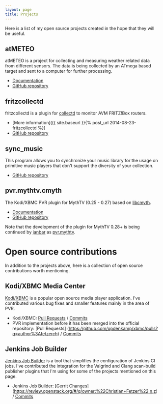 ```yaml
---
layout: page
title: Projects
---
```


Here is a list of my open source projects created in the hope that they will be
useful.

## atMETEO

atMETEO is a project for collecting and measuring weather related data from
different sensors. The data is being collected by an ATmega based target and
sent to a computer for further processing.

* [Documentation](https://fetzerch.github.io/atMETEO)
* [GitHub repository](https://github.com/fetzerch/atMETEO)

## fritzcollectd

fritzcollectd is a plugin for [collectd](http://collectd.org/) to monitor AVM
FRITZ!Box routers.

* [More information]({{ site.baseurl }}{% post_url 2014-08-23-fritzcollectd %})
* [GitHub repository](https://github.com/fetzerch/fritzcollectd)

## sync_music

This program allows you to synchronize your music library for the usage on
primitive music players that don't support the diversity of your collection.

* [GitHub repository](https://github.com/fetzerch/sync_music)

## pvr.mythtv.cmyth

The Kodi/XBMC PVR plugin for MythTV (0.25 - 0.27) based on
[libcmyth](https://github.com/cmyth/cmyth).

* [Documentation](http://wiki.kodi.tv/index.php?title=MythTV_PVR)
* [GitHub repository](https://github.com/fetzerch/xbmc-pvr-addons)

Note that the development of the plugin for MythTV 0.28+ is being continued by
[janbar](https://github.com/janbar) as
[pvr.mythtv](https://github.com/janbar/pvr.mythtv).

# Open source contributions

In addition to the projects above, here is a collection of open source
contributions worth mentioning.

## Kodi/XBMC Media Center

[Kodi/XBMC](http://kodi.tv) is a popular open source media player application.
I've contributed various bug fixes and smaller features mainly in the area of
PVR.

* Kodi/XBMC:
  [Pull Requests](https://github.com/xbmc/xbmc/pulls?q=author%3Afetzerch) /
  [Commits](https://github.com/xbmc/xbmc/commits?author=fetzerch)
* PVR implementation before it has been merged into the official repository:
  [Pull Requests]
  (https://github.com/opdenkamp/xbmc/pulls?q=author%3Afetzerch) /
  [Commits](https://github.com/opdenkamp/xbmc/commits/master?author=fetzerch)

## Jenkins Job Builder

[Jenkins Job Builder](http://ci.openstack.org/jenkins-job-builder) is a tool
that simplifies the configuration of Jenkins CI jobs. I've contributed the
integration for the Valgrind and Clang scan-build publisher plugins that I'm
using for some of the projects mentioned on this page.

* Jenkins Job Builder: [Gerrit Changes]
  (https://review.openstack.org/#/q/owner:%22Christian+Fetzer%22,n,z) /
  [Commits](https://github.com/openstack-infra/jenkins-job-builder/commits?author=fetzerch)
